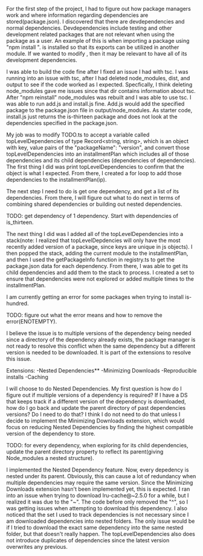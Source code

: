 For the first step of the project, I had to figure out how package managers work and where information regarding 
dependencies are stored(package.json). I discovered that there are devdependencies and normal dependencies. Devdependencies include
testing and other development related packages that are not relevant when using the package as a user. 
An example of this is when importing a package using "npm install <packageName>". <packageName> is installed so that its exports
can be utilized in another module. If we wanted to modify <packageName>, then it may be relevant to have all of its development dependencies.

I was able to build the code fine after I fixed an issue I had with tsc. I was running into an issue with tsc, after I had deleted node_modules, dist, and output
to see if the code worked as I expected. Specfically, I think deleting node_modules gave me issues since that dir contains information about tsc. After
"npm reinstall" node_modules was rebuilt and I was able to use tsc. I was able to run add.js and install.js fine. Add.js would add the specified package
to the package.json file in output/node_modules. As starter code, install.js just returns the is-thirteen package and does not look at the dependencies specified in the package.json.

My job was to modify TODO.ts to accept a variable called topLevelDependencies of type Record<string, string>, which is an object with key, value pairs of 
the "packageName": "version", and convert those topLevelDependencies into an installmentPlan which includes all of those dependencies and its child dependencies (dependencies of dependencies). The first thing I did was print topLevelDependencies to confirm that the object is what I expected. From there, I created a for loop to add those dependencies to the installmentPlan(ip). 

The next step I need to do is get one dependency, and get a list of its dependencies. From there, I will figure out what to do next in terms of 
combining shared dependencies or building out nested dependencies. 

TODO: get dependency of 1 dependency. Start with dependencies of is_thirteen.

The next thing I did was I added all of the topLevelDependencies into a stack(note: I realized that topLevelDepdencies will only have the most
recently added version of a package, since keys are unique in js objects). I then popped the stack, adding the current module to the installmentPlan, and then I
used the getPackageInfo function in registry.ts to get the package.json data for each dependency. From there, I was able to get its child dependencies and add
them to the stack to process. I created a set to ensure that dependencies were not explored or added multiple times to the installmentPlan. 

I am currently getting an error for some packages when trying to install is-hundred. 

TODO: figure out what the error means and how to remove the error(ENOTEMPTY). 

I believe the issue is to multiple versions of the dependency being needed since
a directory of the dependency already exists, the package manager is not ready to resolve this conflict when the same dependency but a different version is needed
to be downloaded. It is part of the extensions to resolve this issue.

Extensions: 
    -Nested Dependencies**
    -Minimizing Downloads
    -Reproducible installs
    -Caching

I will choose to do Nested Dependencies. My first question is how do I figure out if multiple versions of a dependency is required?
If I have a DS that keeps track if a different version of the dependency is downloaded, how do I go back and update the parent directory of past dependencies versions?
Do I need to do that? I think I do not need to do that unless I decide to implement the Minimizing Downloads extension, which would focus on reducing Nested Dependencies by finding the highest compatible version of the dependency to store.

TODO: for every dependency, when exploring for its child dependencies, update the parent directory property to reflect its parent(giving Node_modules a nested structure).

I implemented the Nested Dependency feature. Now, every depedency is nested under its parent. Obviously, this can cause a lot of redundancy when 
multiple dependencies may require the same version. Since the Minimizing Downloads extension hasn't been implemented yet, this is expected. 
I ran into an issue when trying to download lru-cache@~2.5.0 for a while, but I realized it was due to the "~". The code before only removed the
"^", so I was getting issues when attempting to download this dependency. I also noticed that the set I used to track dependencies is not
necessary since I am downloaded dependencies into nested folders. The only issue would be if I tried to download the exact same dependency into the same nested
folder, but that doesn't really happen. The topLevelDependencies also does not introduce duplicates of dependencies since the latest version overwrites any previous.